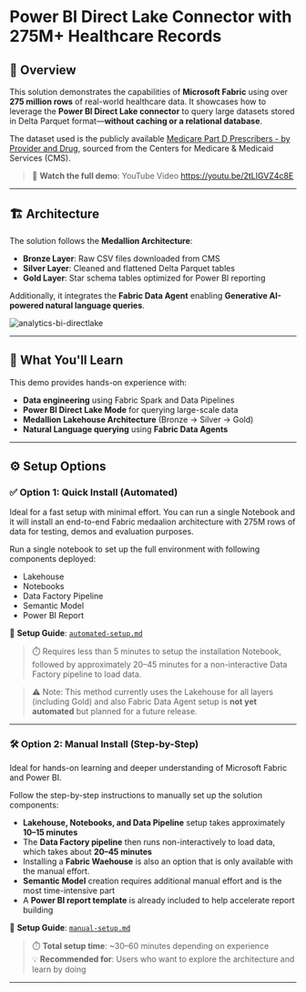 
# **Power BI Direct Lake Connector with 275M+ Healthcare Records**

## 🚀 Overview

This solution demonstrates the capabilities of **Microsoft Fabric** using over **275 million rows** of real-world healthcare data. It showcases how to leverage the **Power BI Direct Lake connector** to query large datasets stored in Delta Parquet format—**without caching or a relational database**.

The dataset used is the publicly available [Medicare Part D Prescribers - by Provider and Drug](https://data.cms.gov/provider-summary-by-type-of-service/medicare-part-d-prescribers/medicare-part-d-prescribers-by-provider-and-drug), sourced from the Centers for Medicare & Medicaid Services (CMS).

> 🎥 **Watch the full demo**: YouTube Video https://youtu.be/2tLIGVZ4c8E

---

## 🏗️ Architecture

The solution follows the **Medallion Architecture**:

- **Bronze Layer**: Raw CSV files downloaded from CMS
- **Silver Layer**: Cleaned and flattened Delta Parquet tables
- **Gold Layer**: Star schema tables optimized for Power BI reporting

Additionally, it integrates the **Fabric Data Agent** enabling **Generative AI-powered natural language queries**.

![analytics-bi-directlake](./Images/Logical_Diagram_Star_new.png)

---

## 🧠 What You'll Learn

This demo provides hands-on experience with:

- **Data engineering** using Fabric Spark and Data Pipelines
- **Power BI Direct Lake Mode** for querying large-scale data
- **Medallion Lakehouse Architecture** (Bronze → Silver → Gold)
- **Natural Language querying** using **Fabric Data Agents**

---

## ⚙️ Setup Options

### ✅ Option 1: Quick Install (Automated)

Ideal for a fast setup with minimal effort. You can run a single Notebook and it will install an end-to-end Fabric medaalion architecture with 275M rows of data for testing, demos and evaluation purposes.

Run a single notebook to set up the full environment with following components deployed:

- Lakehouse
- Notebooks
- Data Factory Pipeline
- Semantic Model
- Power BI Report

📘 **Setup Guide**: [`automated-setup.md`](./automated-setup.md)

> ⏱️ Requires less than 5 minutes to setup the installation Notebook, followed by approximately 20–45 minutes for a non-interactive Data Factory pipeline to load data. 

> ⚠️ Note: This method currently uses the Lakehouse for all layers (including Gold) and also Fabric Data Agent setup is **not yet automated** but planned for a future release.

---

### 🛠️ Option 2: Manual Install (Step-by-Step)

Ideal for hands-on learning and deeper understanding of Microsoft Fabric and Power BI.

Follow the step-by-step instructions to manually set up the solution components:

- **Lakehouse, Notebooks, and Data Pipeline** setup takes approximately **10–15 minutes**
- The **Data Factory pipeline** then runs non-interactively to load data, which takes about **20–45 minutes**
- Installing a **Fabric Waehouse** is also an option that is only available with the manual effort.
- **Semantic Model** creation requires additional manual effort and is the most time-intensive part
- A **Power BI report template** is already included to help accelerate report building

📘 **Setup Guide**: [`manual-setup.md`](./manual-setup.md)

> ⏱️ **Total setup time**: ~30–60 minutes depending on experience  
> 💡 **Recommended for**: Users who want to explore the architecture and learn by doing



---


